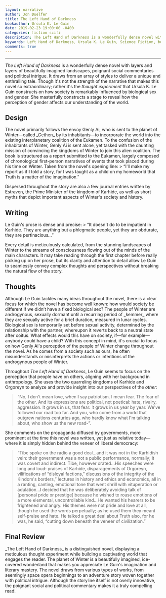 ```yaml
---
layout: narrative
author: Jon Duelfer
title: The Left Hand of Darkness
bookauthor: Ursula K. Le Guin
date: 2019-02-23 19:00:00 -0400
categories: fiction scifi
description: The Left Hand of Darkness is a wonderfully dense novel with layers and layers of beautifully imaginative landscapes, poignant social commentaries and political intrigue.
keywords: Left Hand of Darkness, Ursula K. Le Guin, Science Fiction, book, review
comments: true
---
```

<hr/>

_The Left Hand of Darkness_ is a wonderfully dense novel with layers and layers of beautifully imagined landscapes, poignant social commentaries and political intrigue. It draws from an array of styles to deliver a unique and enthralling tale. Though it's not the strength of the narrative that makes this novel so extraordinary; rather it's the _thought experiment_ that Ursula K. Le Guin constructs on how society is remarkably influenced by biological sex and gender. She masterfully constructs a stage to reveal how the perception of gender affects our understanding of the world.

<h2><strong>Design</strong></h2>
The novel primarily follows the envoy Genly Ai, who is sent to the planet of Winter—called _Gethen_ by its inhabitants—to incorporate the world into the existing interplanetary coalition of the Eukamen. To the confusion of the inhabitants of Winter, Genly Ai is sent alone, yet tasked with the daunting mission of convincing the kingdoms of Winter to join this alien coalition. The book is structured as a report submitted to the Eukamen, largely composed of chronological first-person narratives of events that took placed during his time on Winter. Taken from the novel's opening line:
> “I'll make my report as if I told a story, for I was taught as a child on my homeworld that Truth is a matter of the imagination.”

Dispersed throughout the story are also a few journal entries written by Estraven, the Prime Minister of the kingdom of Karhide, as well as short myths that depict important aspects of Winter's society and history.

<h2><strong>Writing</strong></h2>
Le Guin's prose is dense and precise:
> “It doesn't do to be impatient in Karhide. They are anything but a phlegmatic people, yet they are obdurate, they are pertinacious...”

Every detail is meticulously calculated, from the stunning landscapes of Winter to the streams of consciousness flowing out of the minds of the main characters. It may take reading through the first chapter before really picking up on her prose, but its clarity and attention to detail allow Le Guin to seamlessly convey complex thoughts and perspectives without breaking the natural flow of the story.

<h2><strong>Thoughts</strong></h2>
Although Le Guin tackles many ideas throughout the novel, there is a clear focus for which the novel has become well known: how would society be different if we didn’t have a fixed biological sex? The people of Winter are androgynous, sexually dormant until a recurring period of _kemmer_ where they are sexually active for a brief duration, measured in lunar cycles. Biological sex is temporarily set before sexual activity, determined by the relationship with the partner, whereupon it reverts back to a neutral state after coitus. What effects would this have on society, if—for example—anybody could have a child? With this concept in mind, it's crucial to focus on how Genly Ai's perception of the people of Winter change throughout the novel. As he comes from a society such as ours, he often misunderstands or misinterprets the actions or intentions of the androgynous people of Winter.

Throughout _The Left Hand of Darkness_, Le Guin seems to focus on the perception that people have on others, aligning with her background in anthropology. She uses the two quarreling kingdoms of Karhide and Orgoreyn to analyze and provide insight into our perspectives of the _other_:
> “No, I don't mean love, when I say patriotism. I mean fear. The fear of the other. And its expressions are political, not poetical: hate, rivalry, aggression. It grows in us, that fear. It grows in us year by year. We've followed our road too far. And you, who come from a world that outgrew nations centuries ago, who hardly know what I'm talking about, who show us the new road-”.

She comments on the propaganda diffused by governments, more prominent at the time this novel was written, yet just as relative today—where it is simply hidden behind the veneer of liberal democracy:
> “Tibe spoke on the radio a good deal...and it was not in the Karhidish vein: their government was a not a public performance, normally; it was covert and indirect. Tibe, however orated...His speeches were long and loud: praises of Karhide, disparagements of Orgoreyn, vilifications of “disloyal factions,” discussions of the integrity of the Kindom's borders,” lectures in history and ethics and economics, all in a ranting, canting, emotional tone that went shrill with vituperation or adulation...I decided that he was deliberately avoiding talk of [personal pride or prestige] because he wished to rouse emotions of a more elemental, uncontrollable kind...He wanted his hearers to be frightened and angry. His themes were not pride and love at all, though he used the words perpetually; as he used them they meant self-praise and hate. He talked a great deal about Truth also, for he was, he said, “cutting down beneath the veneer of civilization.”

<h2><strong>Final Review</strong></h2>
_The Left Hand of Darkness_ is a distinguished novel, displaying a meticulous thought experiment while building a captivating world that engages the reader. The planet of Winter is a beautifully imagined, ice-covered wonderland that makes you appreciate Le Guin's imagination and literary mastery. The novel draws from various types of works, from seemingly space opera beginnings to an adventure story woven together with political intrigue. Although the storyline itself is not overly innovative, the poignant social and political commentary makes it a truly compelling read.